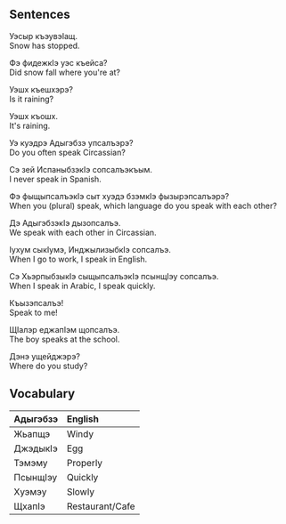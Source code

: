 ## Sentences

Уэсыр къэувэIащ.  
Snow has stopped.

Фэ фидежкIэ уэс къейса?  
Did snow fall where you're at?

Уэшх къешхэрэ?  
Is it raining?

Уэшх къошх.  
It's raining.

Уэ куэдрэ Адыгэбзэ упсалъэрэ?  
Do you often speak Circassian?

Сэ зей ИспаныбзэкIэ сопсалъэкъым.  
I never speak in Spanish.

Фэ фыщыпсалъэкIэ сыт хуэдэ бзэмкIэ фызырэпсалъэрэ?  
When you (plural) speak, which language do you speak with each other?

Дэ АдыгэбзэкIэ дызопсалъэ.  
We speak with each other in Circassian.

Iухум сыкIумэ, ИнджылизыбкIэ сопсалъэ.  
When I go to work, I speak in English.

Сэ ХьэрпыбзыкIэ сыщыпсалъэкIэ псынщIэу сопсалъэ.  
When I speak in Arabic, I speak quickly.

Къызэпсалъэ!  
Speak to me!

ЩIалэр еджапIэм щопсалъэ.  
The boy speaks at the school.

Дэнэ ущейджэрэ?  
Where do you study?
## Vocabulary
| Адыгэбзэ | English         |
| :------- | :-------------- |
| Жьапщэ   | Windy           |
| ДжэдыкIэ | Egg             |
| Тэмэму   | Properly        |
| ПсынщIэу | Quickly         |
| Хуэмэу   | Slowly          |
| ЩхапIэ   | Restaurant/Cafe |
